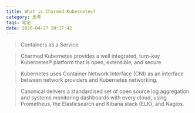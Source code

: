 ```yaml
---
title: What is Charmed Kubernetes?
category: 思考
tags: 笔记
date: 2020-04-27 20:17:42
---
```


> Containers as a Service

> Charmed Kubernetes provides a well integrated, turn-key Kubernetes® platform that is open, extensible, and secure.

> Kubernetes uses Container Network Interface (CNI) as an interface between network providers and Kubernetes networking. 

> Canonical delivers a standardised set of open source log aggregation and systems monitoring dashboards with every cloud, using Prometheus, the Elasticsearch and Kibana stack (ELK), and Nagios.